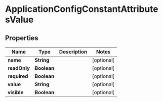 
# ApplicationConfigConstantAttributesValue

## Properties
Name | Type | Description | Notes
------------ | ------------- | ------------- | -------------
**name** | **String** |  |  [optional]
**readOnly** | **Boolean** |  |  [optional]
**required** | **Boolean** |  |  [optional]
**value** | **String** |  |  [optional]
**visible** | **Boolean** |  |  [optional]



